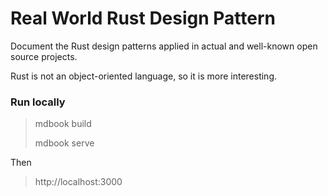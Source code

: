 # Real World Rust Design Pattern

Document the Rust design patterns applied in actual and well-known open source projects.

Rust is not an object-oriented language, so it is more interesting.



### Run locally

> mdbook build
>
> mdbook serve

Then

> http://localhost:3000

